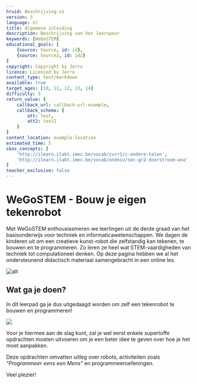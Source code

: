 ```yaml
---
hruid: Beschrijving-v1
version: 3
language: nl
title: Algemene inleiding
description: Beschrijving van het leerspoor
keywords: [WeGoSTEM]
educational_goals: [
    {source: Source, id: id}, 
    {source: Source2, id: id2}
]
copyright: Copyright by Jerro
licence: Licenced by Jerro
content_type: text/markdown
available: true
target_ages: [10, 11, 12, 13, 14]
difficulty: 3
return_value: {
    callback_url: callback-url-example,
    callback_schema: {
        att: test,
        att2: test2
    }
}
content_location: example-location
estimated_time: 5
skos_concepts: [
    'http://ilearn.ilabt.imec.be/vocab/curr1/c-andere-talen', 
    'http://ilearn.ilabt.imec.be/vocab/ondniv/sec-gr2-doorstroom-aso'
]
teacher_exclusive: false
---
```


# WeGoSTEM - Bouw je eigen tekenrobot

Met WeGoSTEM enthousiasmeren we leerlingen uit de derde graad van het basisonderwijs voor techniek en informaticawetenschappen. We dagen de kinderen uit om een creatieve kunst-robot die zelfstandig kan tekenen, te bouwen en te programmeren. Zo leren ze heel wat STEM-vaardigheden van techniek tot computationeel denken. Op deze pagina hebben we al het ondersteunend didactisch materiaal samengebracht in een online les.

![alt](https://scholen.dwengo.org/static/wegostem.png "Front")


## Wat ga je doen?

In dit leerpad ga je dus uitgedaagd worden om zelf een tekenrobot te bouwen en programmeren!

![](@youtube/https://www.youtube.com/embed/w-s2-Vn-OTs)

Voor je hiermee aan de slag kunt, zal je wel eerst enkele supertoffe opdrachten moeten uitvoeren om je een beter idee te geven over hoe je het moet aanpakken. 

Deze opdrachten omvatten uitleg over robots, activiteiten zoals *"Programmeer eens een Mens"* en  programmeeroefeningen.

Veel plezier! 